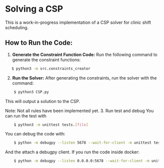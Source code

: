 # Solving a CSP
This is a work-in-progress implementation of a CSP solver for clinic shift scheduling.
## How to Run the Code:

1. **Generate the Constraint Function Code:**
   Run the following command to generate the constraint functions:
```bash
   $ python3 -m src.constraints_creator
```
2. **Run the Solver:** After generating the constraints, run the solver with the command:
```bash
    $ python3 CSP.py
```
This will output a solution to the CSP.

Note: Not all rules have been implemented yet.
3. Run test and debug
You can run the test with
```bash
    $ python3 -m unittest tests.[file]
```
You can debug the code with:
```bash
    $ python -m debugpy --listen 5678 --wait-for-client -m unittest tests.[file]
```
And the attach a debugpy client.
If you run the code inside docker:
```bash
    $ python -m debugpy --listen 0.0.0.0:5678 --wait-for-client -m unittest tests.[file]
```
